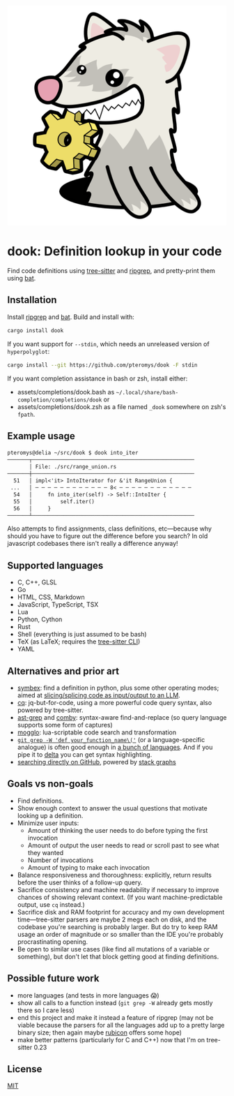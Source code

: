 ![mascot](dook.svg)

dook: Definition lookup in your code
====================================

Find code definitions using [tree-sitter](https://tree-sitter.github.io/) and [ripgrep](https://github.com/BurntSushi/ripgrep), and pretty-print them using [bat](https://github.com/sharkdp/bat).

## Installation

Install [ripgrep](https://github.com/BurntSushi/ripgrep) and [bat](https://github.com/sharkdp/bat). Build and install with:

```sh
cargo install dook
```

If you want support for `--stdin`, which needs an unreleased version of `hyperpolyglot`:

```sh
cargo install --git https://github.com/pteromys/dook -F stdin
```

If you want completion assistance in bash or zsh, install either:

- assets/completions/dook.bash as `~/.local/share/bash-completion/completions/dook` or
- assets/completions/dook.zsh as a file named `_dook` somewhere on zsh's `fpath`.

## Example usage

```
pteromys@delia ~/src/dook $ dook into_iter
───────┬────────────────────────────────────────────────────
       │ File: ./src/range_union.rs
───────┼────────────────────────────────────────────────────
  51   │ impl<'it> IntoIterator for &'it RangeUnion {
 ...   │ ─ ─ ─ ─ ─ ─ ─ ─ ─ ─ ─ ─ 8< ─ ─ ─ ─ ─ ─ ─ ─ ─ ─ ─ ─
  54   │     fn into_iter(self) -> Self::IntoIter {
  55   │         self.iter()
  56   │     }
───────┴────────────────────────────────────────────────────
```

Also attempts to find assignments, class definitions, etc—because why should you have to figure out the difference before you search? In old javascript codebases there isn't really a difference anyway!

## Supported languages

- C, C++, GLSL
- Go
- HTML, CSS, Markdown
- JavaScript, TypeScript, TSX
- Lua
- Python, Cython
- Rust
- Shell (everything is just assumed to be bash)
- TeX (as LaTeX; requires the [tree-sitter CLI](https://tree-sitter.github.io/tree-sitter/creating-parsers/1-getting-started.html#installation))
- YAML

## Alternatives and prior art

- [symbex](https://github.com/simonw/symbex): find a definition in python, plus some other operating modes; aimed at [slicing/splicing code as input/output to an LLM](https://simonwillison.net/2023/Jun/18/symbex/).
- [cq](https://github.com/newlinedotco/cq): jq-but-for-code, using a more powerful code query syntax, also powered by tree-sitter.
- [ast-grep](https://ast-grep.github.io/) and [comby](https://comby.dev/): syntax-aware find-and-replace (so query language supports some form of captures)
- [mogglo](https://langston-barrett.github.io/mogglo/): lua-scriptable code search and transformation
- [`git grep -W 'def your_function_name\('`](https://git-scm.com/docs/git-grep) (or a language-specific analogue) is often good enough in [a bunch of languages](https://git-scm.com/docs/gitattributes#_defining_a_custom_hunk_header). And if you pipe it to [delta](https://dandavison.github.io/delta/grep.html) you can get syntax highlighting.
- [searching directly on GitHub](https://docs.github.com/en/repositories/working-with-files/using-files/navigating-code-on-github#precise-and-search-based-navigation), powered by [stack graphs](https://docs.rs/stack-graphs/latest/stack_graphs/graph/index.html)

## Goals vs non-goals

- Find definitions.
- Show enough context to answer the usual questions that motivate looking up a definition.
- Minimize user inputs:
  - Amount of thinking the user needs to do before typing the first invocation
  - Amount of output the user needs to read or scroll past to see what they wanted
  - Number of invocations
  - Amount of typing to make each invocation
- Balance responsiveness and thoroughness: explicitly, return results before the user thinks of a follow-up query.
- Sacrifice consistency and machine readability if necessary to improve chances of showing relevant context. (If you want machine-predictable output, use `cq` instead.)
- Sacrifice disk and RAM footprint for accuracy and my own development time—tree-sitter parsers are maybe 2 megs each on disk, and the codebase you're searching is probably larger. But do try to keep RAM usage an order of magnitude or so smaller than the IDE you're probably procrastinating opening.
- Be open to similar use cases (like find all mutations of a variable or something), but don't let that block getting good at finding definitions.

## Possible future work

- more languages (and tests in more languages 😱)
- show all calls to a function instead (`git grep -W` already gets mostly there so I care less)
- end this project and make it instead a feature of ripgrep (may not be viable because the parsers for all the languages add up to a pretty large binary size; then again maybe [rubicon](https://crates.io/crates/rubicon) offers some hope)
- make better patterns (particularly for C and C++) now that I'm on tree-sitter 0.23

## License

[MIT](./LICENSE)
